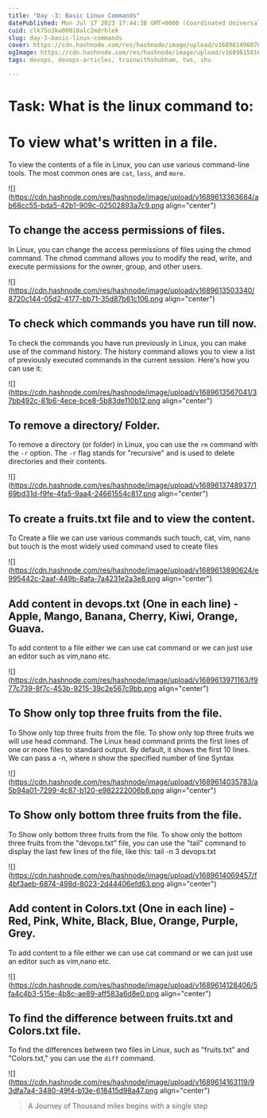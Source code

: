 ```yaml
---
title: "Day -3: Basic Linux Commands"
datePublished: Mon Jul 17 2023 17:44:38 GMT+0000 (Coordinated Universal Time)
cuid: clk75o3kw00010alc2mdrhlek
slug: day-3-basic-linux-commands
cover: https://cdn.hashnode.com/res/hashnode/image/upload/v1689614960768/f6cbaada-64d9-4474-9b76-1685137b1a53.jpeg
ogImage: https://cdn.hashnode.com/res/hashnode/image/upload/v1689615816511/8ced13a7-db37-4ffa-a9d0-e9e6a2c8d654.jpeg
tags: devops, devops-articles, trainwithshubham, tws, shu

---
```


# Task: What is the linux command to:

# To view what's written in a file.

To view the contents of a file in Linux, you can use various command-line tools. The most common ones are `cat`, `less`, and `more`.

![](https://cdn.hashnode.com/res/hashnode/image/upload/v1689613363684/ab68cc55-bda5-42b1-909c-02502893a7c9.png align="center")

## To change the access permissions of files.

In Linux, you can change the access permissions of files using the chmod command. The chmod command allows you to modify the read, write, and execute permissions for the owner, group, and other users.

![](https://cdn.hashnode.com/res/hashnode/image/upload/v1689613503340/8720c144-05d2-4177-bb71-35d87b61c106.png align="center")

## To check which commands you have run till now.

To check the commands you have run previously in Linux, you can make use of the command history. The history command allows you to view a list of previously executed commands in the current session. Here's how you can use it:

![](https://cdn.hashnode.com/res/hashnode/image/upload/v1689613567041/37bb492c-81b6-4ece-bce8-5b83de110b12.png align="center")

## To remove a directory/ Folder.

To remove a directory (or folder) in Linux, you can use the `rm` command with the `-r` option. The `-r` flag stands for "recursive" and is used to delete directories and their contents.

![](https://cdn.hashnode.com/res/hashnode/image/upload/v1689613748937/169bd31d-f9fe-4fa5-9aa4-24661554c817.png align="center")

## To create a fruits.txt file and to view the content.

To Create a file we can use various commands such touch, cat, vim, nano but touch is the most widely used command used to create files

![](https://cdn.hashnode.com/res/hashnode/image/upload/v1689613890624/e995442c-2aaf-449b-8afa-7a4231e2a3e8.png align="center")

## Add content in devops.txt (One in each line) - Apple, Mango, Banana, Cherry, Kiwi, Orange, Guava.

To add content to a file either we can use cat command or we can just use an editor such as vim,nano etc.

![](https://cdn.hashnode.com/res/hashnode/image/upload/v1689613971163/f977c739-8f7c-453b-9215-39c2e567c9bb.png align="center")

## To Show only top three fruits from the file.

To Show only top three fruits from the file. To show only top three fruits we will use head command. The Linux head command prints the first lines of one or more files to standard output. By default, it shows the first 10 lines. We can pass a -n, where n show the specified number of line Syntax

![](https://cdn.hashnode.com/res/hashnode/image/upload/v1689614035783/a5b94a01-7299-4c87-b120-e982222006b8.png align="center")

## To Show only bottom three fruits from the file.

To Show only bottom three fruits from the file. To show only the bottom three fruits from the "devops.txt" file, you can use the "tail" command to display the last few lines of the file, like this: tail -n 3 devops.txt

![](https://cdn.hashnode.com/res/hashnode/image/upload/v1689614069457/f4bf3aeb-6874-498d-8023-2d44406efd63.png align="center")

## Add content in Colors.txt (One in each line) - Red, Pink, White, Black, Blue, Orange, Purple, Grey.

To add content to a file either we can use cat command or we can just use an editor such as vim,nano etc.

![](https://cdn.hashnode.com/res/hashnode/image/upload/v1689614128406/5fa4c4b3-515e-4b8c-ae89-aff583a6d8e0.png align="center")

## To find the difference between fruits.txt and Colors.txt file.

To find the differences between two files in Linux, such as "fruits.txt" and "Colors.txt," you can use the `diff` command.

![](https://cdn.hashnode.com/res/hashnode/image/upload/v1689614163119/93dfa7a4-3480-49f4-b13e-618415d98a47.png align="center")

> A Journey of Thousand miles begins with a single step